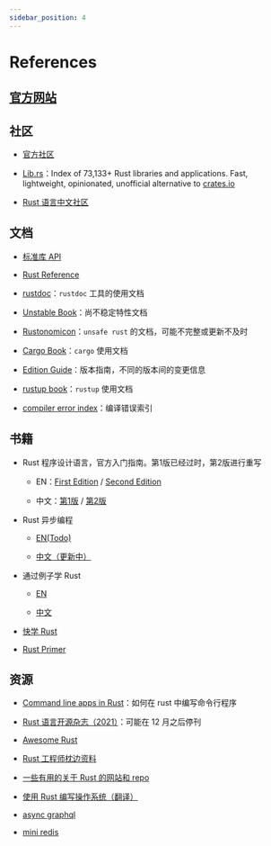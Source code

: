 ```yaml
---
sidebar_position: 4
---
```

    
# References

## [官方网站](https://www.rust-lang.org/)

## 社区

- [官方社区](https://www.rust-lang.org/community)

- [Lib.rs](https://lib.rs/)：Index of 73,133+ Rust libraries and applications. Fast, lightweight, opinionated, unofficial alternative to [crates.io](https://crates.io)

- [Rust 语言中文社区](https://rustcc.cn/)

## 文档

- [标准库 API](https://doc.rust-lang.org/std/)

- [Rust Reference](https://doc.rust-lang.org/reference/)

- [rustdoc](https://doc.rust-lang.org/rustdoc/)：`rustdoc` 工具的使用文档

- [Unstable Book](https://doc.rust-lang.org/unstable-book/)：尚不稳定特性文档

- [Rustonomicon](https://doc.rust-lang.org/nomicon/)：`unsafe rust` 的文档，可能不完整或更新不及时

- [Cargo Book](https://doc.rust-lang.org/cargo/)：`cargo` 使用文档

- [Edition Guide](https://doc.rust-lang.org/nightly/edition-guide/)：版本指南，不同的版本间的变更信息

- [rustup book](https://rust-lang.github.io/rustup/)：`rustup` 使用文档

- [compiler error index](https://doc.rust-lang.org/error-index.html)：编译错误索引

## 书籍

- Rust 程序设计语言，官方入门指南。第1版已经过时，第2版进行重写

  - EN：[First Edition](https://doc.rust-lang.org/stable/book/first-edition/) / [Second Edition](https://doc.rust-lang.org/stable/book/second-edition/) 

  - 中文：[第1版](https://kaisery.gitbooks.io/rust-book-chinese/content/) / [第2版](https://kaisery.github.io/trpl-zh-cn/)

- Rust 异步编程

  - [EN(Todo)](https://rust-lang.github.io/async-book/)

  - [中文（更新中）](https://huangjj27.github.io/async-book/)

- 通过例子学 Rust

  - [EN](https://doc.rust-lang.org/rust-by-example/)

  - [中文](https://rustwiki.org/zh-CN/rust-by-example/)

- [快学 Rust](https://laplacedemon.gitbooks.io/-rust/content/)

- [Rust Primer](https://hardocs.com/d/rustprimer/)

## 资源

- [Command line apps in Rust](https://rust-cli.github.io/book/)：如何在 rust 中编写命令行程序

- [Rust 语言开源杂志（2021）](https://rustmagazine.github.io/rust_magazine_2021/)：可能在 12 月之后停刊

- [Awesome Rust](https://github.com/rust-unofficial/awesome-rust)

- [Rust 工程师枕边资料](https://github.com/0voice/Understanding_in_Rust)

- [一些有用的关于 Rust 的网站和 repo](https://dengjianping.github.io/2019/06/12/%E4%B8%80%E4%BA%9B%E6%9C%89%E7%94%A8%E7%9A%84%E5%85%B3%E4%BA%8ERust%E7%9A%84%E7%BD%91%E7%AB%99%E5%92%8Crepo.html)

- [使用 Rust 编写操作系统（翻译）](https://www.zhihu.com/people/luojia-14-40/posts)

- [async graphql](https://github.com/async-graphql/async-graphql)

- [mini redis](https://github.com/tokio-rs/mini-redis)
      